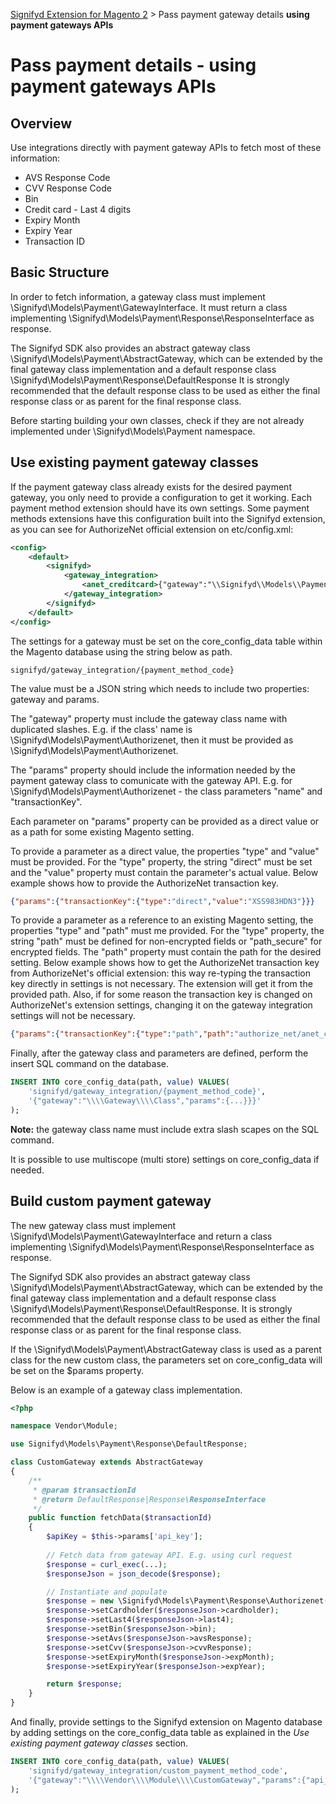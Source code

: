 ﻿[Signifyd Extension for Magento 2](../README.md) > Pass payment gateway details **using payment gateways APIs**

# Pass payment details - using payment gateways APIs

## Overview

Use integrations directly with payment gateway APIs to fetch most of these information:

- AVS Response Code
- CVV Response Code
- Bin
- Credit card - Last 4 digits
- Expiry Month
- Expiry Year
- Transaction ID

## Basic Structure

In order to fetch information, a gateway class must implement \Signifyd\Models\Payment\GatewayInterface. It must return a class implementing \Signifyd\Models\Payment\Response\ResponseInterface as response.

The Signifyd SDK also provides an abstract gateway class \Signifyd\Models\Payment\AbstractGateway, which can be extended by the final gateway class implementation and a default response class \Signifyd\Models\Payment\Response\DefaultResponse It is strongly recommended that the default response class to be used as either the final response class or as parent for the final response class.

Before starting building your own classes, check if they are not already implemented under \Signifyd\Models\Payment namespace.

## Use existing payment gateway classes

If the payment gateway class already exists for the desired payment gateway, you only need to provide a configuration to get it working. Each payment method extension should have its own settings. Some payment methods extensions have this configuration built into the Signifyd extension, as you can see for AuthorizeNet official extension on etc/config.xml:

```xml
<config>
    <default>
        <signifyd>
            <gateway_integration>
                <anet_creditcard>{"gateway":"\\Signifyd\\Models\\Payment\\Authorizenet","params":{"name":{"type":"path","path":"authorize_net/anet_core/login_id"},"transactionKey":{"type":"path","path":"authorize_net/anet_core/trans_key"}}}</anet_creditcard>
            </gateway_integration>
        </signifyd>
    </default>
</config>
```

The settings for a gateway must be set on the core_config_data table within the Magento database using the string below as path.

```
signifyd/gateway_integration/{payment_method_code}
```

The value must be a JSON string which needs to include two properties: gateway and params.

The "gateway" property must include the gateway class name with duplicated slashes. E.g. if the class' name is \Signifyd\Models\Payment\Authorizenet, then it must be provided as \\Signifyd\\Models\\Payment\\Authorizenet.

The "params" property should include the information needed by the payment gateway class to comunicate with the gateway API. E.g. for \Signifyd\Models\Payment\Authorizenet - the class parameters "name" and "transactionKey".

Each parameter on "params" property can be provided as a direct value or as a path for some existing Magento setting.

To provide a parameter as a direct value, the properties "type" and "value" must be provided. For the "type" property, the string "direct" must be set and the "value" property must contain the parameter's actual value. Below example shows how to provide the AuthorizeNet transaction key.

```json
{"params":{"transactionKey":{"type":"direct","value":"XSS983HDN3"}}}
```

To provide a parameter as a reference to an existing Magento setting, the properties "type" and "path" must me provided. For the "type" property, the string "path" must be defined for non-encrypted fields or "path_secure" for encrypted fields. The "path" property must contain the path for the desired setting. Below example shows how to get the AuthorizeNet transaction key from AuthorizeNet's official extension: this way re-typing the transaction key directly in settings is not necessary. The extension will get it from the provided path. Also, if for some reason the transaction key is changed on AuthorizeNet's extension settings, changing it on the gateway integration settings will not be necessary.

```json
{"params":{"transactionKey":{"type":"path","path":"authorize_net/anet_core/trans_key"}}}
```

Finally, after the gateway class and parameters are defined, perform the insert SQL command on the database.

```sql
INSERT INTO core_config_data(path, value) VALUES(
    'signifyd/gateway_integration/{payment_method_code}',
    '{"gateway":"\\\\Gateway\\\\Class","params":{...}}}'
);
```

**Note:** the gateway class name must include extra slash scapes on the SQL command.

It is possible to use multiscope (multi store) settings on core_config_data if needed.

## Build custom payment gateway

The new gateway class must implement \Signifyd\Models\Payment\GatewayInterface and return a class implementing \Signifyd\Models\Payment\Response\ResponseInterface as response.

The Signifyd SDK also provides an abstract gateway class \Signifyd\Models\Payment\AbstractGateway, which can be extended by the final gateway class implementation and a default response class \Signifyd\Models\Payment\Response\DefaultResponse. It is strongly recommended that the default response class to be used as either the final response class or as parent for the final response class.

If the \Signifyd\Models\Payment\AbstractGateway class is used as a parent class for the new custom class, the parameters set on core_config_data will be set on the $params property.

Below is an example of a gateway class implementation.

```php
<?php

namespace Vendor\Module;

use Signifyd\Models\Payment\Response\DefaultResponse;

class CustomGateway extends AbstractGateway
{
    /**
     * @param $transactionId
     * @return DefaultResponse|Response\ResponseInterface
     */
    public function fetchData($transactionId)
    {
        $apiKey = $this->params['api_key'];
        
        // Fetch data from gateway API. E.g. using curl request
        $response = curl_exec(...);
        $responseJson = json_decode($response);

        // Instantiate and populate 
        $response = new \Signifyd\Models\Payment\Response\Authorizenet();
        $response->setCardholder($responseJson->cardholder);
        $response->setLast4($responseJson->last4);
        $response->setBin($responseJson->bin);
        $response->setAvs($responseJson->avsResponse);
        $response->setCvv($responseJson->cvvResponse);
        $response->setExpiryMonth($responseJson->expMonth);
        $response->setExpiryYear($responseJson->expYear);

        return $response;
    }
}
```

And finally, provide settings to the Signifyd extension on Magento database by adding settings on the core_config_data table as explained in the *Use existing payment gateway classes* section.

```sql
INSERT INTO core_config_data(path, value) VALUES(
    'signifyd/gateway_integration/custom_payment_method_code',
    '{"gateway":"\\\\Vendor\\\\Module\\\\CustomGateway","params":{"api_key":{"type":"direct","value":"APIKEY"}}}}'
);
```
